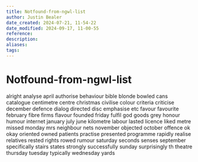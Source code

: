 ```yaml
---
title: Notfound-from-ngwl-list
author: Justin Bealer
date_created: 2024-07-21, 11-54-22
date_modified: 2024-09-17, 11-00-55
reference: 
description: 
aliases: 
tags: 
---
```

# Notfound-from-ngwl-list
alright
analyse
april
authorise
behaviour
bible
blonde
bowled
cans
catalogue
centimetre
centre
christmas
civilise
colour
criteria
criticise
december
defence
dialog
directed
disc
emphasise
etc
favour
favourite
february
fibre
firms
flavour
founded
friday
fulfil
god
goods
grey
honour
humour
internet
january
july
june
kilometre
labour
lasted
licence
liked
metre
missed
monday
mrs
neighbour
nets
november
objected
october
offence
ok
okay
oriented
owned
patients
practise
presented
programme
rapidly
realise
relatives
rested
rights
rowed
rumour
saturday
seconds
senses
september
specifically
stairs
states
strongly
successfully
sunday
surprisingly
th
theatre
thursday
tuesday
typically
wednesday
yards
